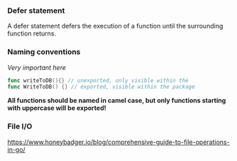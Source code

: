 
### Defer statement
A defer statement defers the execution of a function until the surrounding function returns.


### Naming conventions

*Very important here*
```go
func writeToDB(){} // unexported, only visible within the 
func WriteToDB() {} // exported, visible within the package
```

**All functions should be named in camel case, but only functions starting with uppercase will be exported!**


### File I/O
https://www.honeybadger.io/blog/comprehensive-guide-to-file-operations-in-go/
